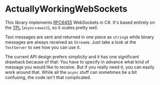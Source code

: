 ActuallyWorkingWebSockets
=========================

This library implements [RFC6455] WebSockets in C#. It's based entirely on the [TPL] (`async`+`await`), so it scales pretty well.

Text messages are sent and returned in one piece as `string`s while binary messages are always received as `Stream`s. Just take a look at the `TestServer` to see how you can use it.

The current API design prefers simplicity and it has one significant drawback because of that: You have to specify in advance what kind of message you would like to receive. But if you really need it, you can easily work around that. While all the `async` stuff can sometimes be a bit confusing, the code isn't that complicated.

[RFC6455]: https://tools.ietf.org/html/rfc6455
[TPL]: http://msdn.microsoft.com/en-us/library/vstudio/dd460717.aspx

